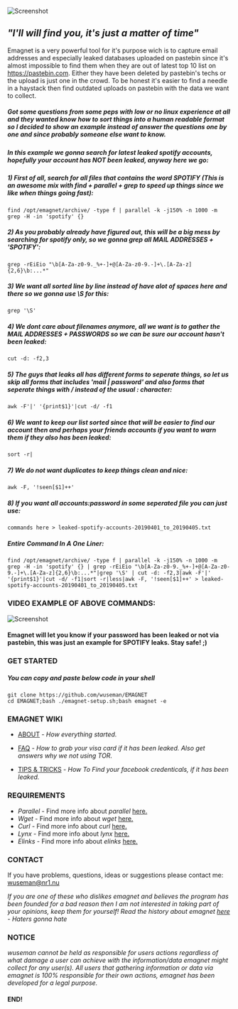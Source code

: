 ![Screenshot](https://nr1.nu/emagnet/pictures/emagnet-maskot.png)

## _"I'll will find you, it's just a matter of time"_

Emagnet is a very powerful tool for it's purpose wich is to capture email addresses and especially leaked databases uploaded on pastebin since it's almost impossible to find them when they are out of latest top 10 list on https://pastebin.com. Either they have been deleted by pastebin's techs or the upload is just one in the crowd. To be honest it's easier to find a needle in a haystack then find outdated uploads on pastebin with the data we want to collect.

##### Got some questions from some peps with low or no linux experience at all and they wanted know how to sort things into a human readable format so I decided to show an example instead of answer the questions one by one and since probably someone else want to know.

##### In this example we gonna search for latest leaked spotify accounts, hopefully your account has NOT been leaked, anyway here we go: 

##### 1) First of all, search for all files that contains the word _SPOTIFY_ (This is an awesome mix with find + parallel + grep to speed up things since we like when things going fast):
   
    find /opt/emagnet/archive/ -type f | parallel -k -j150% -n 1000 -m grep -H -in 'spotify' {}

##### 2) As you probably already have figured out, this will be a big mess by searching for spotify only, so we gonna grep all _MAIL ADDRESSES_ + _'SPOTIFY'_:
    
    grep -rEiEio "\b[A-Za-z0-9._%+-]+@[A-Za-z0-9.-]+\.[A-Za-z]{2,6}\b:...*"

##### 3) We want all sorted line by line instead of have alot of spaces here and there so we gonna use \S for this:
    
    grep '\S' 

##### 4) We dont care about filenames anymore, all we want is to gather the MAIL ADDRESSES + PASSWORDS so we can be sure our account hasn't been leaked: 
    
    cut -d: -f2,3

##### 5) The guys that leaks all has different forms to seperate things, so let us skip all forms that includes 'mail | password' and also forms that seperate things with / instead of the usual : character:
  
    awk -F'|' '{print$1}'|cut -d/ -f1

##### 6) We want to keep our list sorted since that will be easier to find our account then and perhaps your friends accounts if you want to warn them if they also has been leaked:
    
    sort -r|

##### 7) We do not want duplicates to keep things clean and nice: 
    
    awk -F, '!seen[$1]++'

##### 8) If you want all accounts:password in some seperated file you can just use:

    commands here > leaked-spotify-accounts-20190401_to_20190405.txt 

##### Entire Command In A One Liner: 

    find /opt/emagnet/archive/ -type f | parallel -k -j150% -n 1000 -m grep -H -in 'spotify' {} | grep -rEiEio "\b[A-Za-z0-9._%+-]+@[A-Za-z0-9.-]+\.[A-Za-z]{2,6}\b:...*"|grep '\S' | cut -d: -f2,3|awk -F'|' '{print$1}'|cut -d/ -f1|sort -r|less|awk -F, '!seen[$1]++' > leaked-spotify-accounts-20190401_to_20190405.txt 
    
    
 ### VIDEO EXAMPLE OF ABOVE COMMANDS:
 
 ![Screenshot](_video/spotify-leaks.gif)

 
#### Emagnet will let you know if your password has been leaked or not via pastebin, this was just an example for SPOTIFY leaks. Stay safe! ;)


### GET STARTED

##### You can copy and paste below code in your shell 

    git clone https://github.com/wuseman/EMAGNET
    cd EMAGNET;bash ./emagnet-setup.sh;bash emagnet -e
    
### EMAGNET WIKI

- [ABOUT](https://github.com/wuseman/EMAGNET/wiki/ABOUT) - 
_How everything started._

- [FAQ](https://github.com/wuseman/EMAGNET/wiki/FAQ) - 
_How to grab your visa card if it has been leaked. Also get answers why we not using TOR._

- [TIPS & TRICKS](https://github.com/wuseman/EMAGNET/wiki) - 
_How To Find your facebook credenticals, if it has been leaked._

### REQUIREMENTS

- _Parallel_ - Find more info about _parallel_ [here.](https://www.gnu.org/software/parallel/)
- _Wget_     - Find more info about _wget_ [here.](https://www.gnu.org/software/wget/)
- _Curl_    - Find more info about _curl_ [here.](https://github.com/curl/curl)
- _Lynx_     - Find more info about _lynx_ [here.](https://lynx.browser.org/)
- _Elinks_   - Find more info about _elinks_ [here.](http://elinks.or.cz/)

### CONTACT 

  If you have problems, questions, ideas or suggestions please contact me: wuseman@nr1.nu

_If you are one of these who dislikes emagnet and believes the program has been founded for a bad reason then I am not interested in taking part of your opinions, keep them
for yourself! Read the history about emagnet [here](https://github.com/wuseman/EMAGNET/wiki/About) - Haters gonna hate_

### NOTICE

_wuseman cannot be held as responsible for users actions regardless of what damage a user can achieve with the information/data emagnet might collect for any user(s). All users that  gathering information or data via emagnet is 100% responsible for their own actions, emagnet has been developed for a legal purpose._

#### END!
